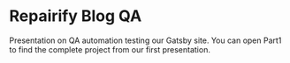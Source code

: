 # Repairify Blog QA

Presentation on QA automation testing our Gatsby site. You can open Part1 to find the complete project from our first presentation.
